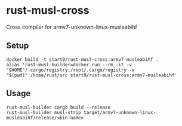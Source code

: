 # rust-musl-cross
Cross compiler for armv7-unknown-linux-musleabihf

## Setup
```
docker build -t start9/rust-musl-cross:armv7-musleabihf .
alias 'rust-musl-builder=docker run --rm -it -v "$HOME"/.cargo/registry:/root/.cargo/registry -v "$(pwd)":/home/rust/src start9/rust-musl-cross:armv7-musleabihf'
```

## Usage
```
rust-musl-builder cargo build --release
rust-musl-builder musl-strip target/armv7-unknown-linux-musleabihf/release/<bin-name>
```
